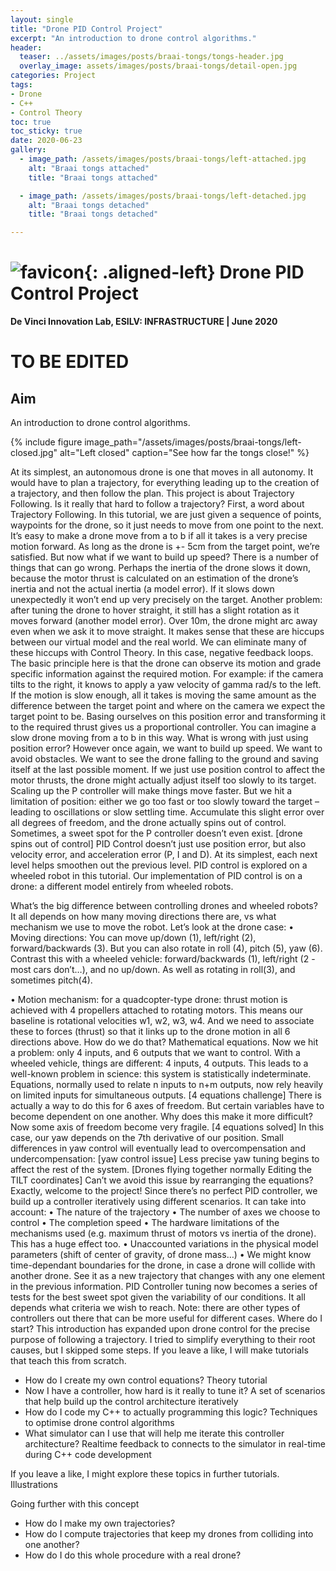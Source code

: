 ```yaml
---
layout: single
title: "Drone PID Control Project"
excerpt: "An introduction to drone control algorithms."
header:
  teaser: ../assets/images/posts/braai-tongs/tongs-header.jpg
  overlay_image: assets/images/posts/braai-tongs/detail-open.jpg
categories: Project
tags:
- Drone
- C++
- Control Theory
toc: true
toc_sticky: true
date: 2020-06-23
gallery:
  - image_path: /assets/images/posts/braai-tongs/left-attached.jpg
    alt: "Braai tongs attached"
    title: "Braai tongs attached"

  - image_path: /assets/images/posts/braai-tongs/left-detached.jpg
    alt: "Braai tongs detached"
    title: "Braai tongs detached"

---
```


# ![favicon](/assets/images/favicon.jpg){: .aligned-left} Drone PID Control Project
**De Vinci Innovation Lab, ESILV: INFRASTRUCTURE | June 2020**

# TO BE EDITED

## Aim
An introduction to drone control algorithms.

{%
include figure
image_path="/assets/images/posts/braai-tongs/left-closed.jpg"
alt="Left closed"
caption="See how far the tongs close!"
%}

At its simplest, an autonomous drone is one that moves in all autonomy.  It would have to plan a trajectory, for everything leading up to the creation of a trajectory, and then follow the plan. This project is about Trajectory Following.
Is it really that hard to follow a trajectory?
First, a word about Trajectory Following. In this tutorial, we are just given a sequence of points, waypoints for the drone, so it just needs to move from one point to the next. It’s easy to make a drone move from a to b if all it takes is a very precise motion forward. As long as the drone is +- 5cm from the target point, we’re satisfied.
But now what if we want to build up speed? There is a number of things that can go wrong. Perhaps the inertia of the drone slows it down, because the motor thrust is calculated on an estimation of the drone’s inertia and not the actual inertia (a model error). If it slows down unexpectedly it won’t end up very precisely on the target. Another problem: after tuning the drone to hover straight, it still has a slight rotation as it moves forward (another model error).  Over 10m, the drone might arc away even when we ask it to move straight.
It makes sense that these are hiccups between our virtual model and the real world. We can eliminate many of these hiccups with Control Theory. In this case, negative feedback loops. The basic principle here is that the drone can observe its motion and grade specific information against the required motion. For example: if the camera tilts to the right, it knows to apply a yaw velocity of gamma rad/s to the left. If the motion is slow enough, all it takes is moving the same amount as the difference between the target point and where on the camera we expect the target point to be. Basing ourselves on this position error and transforming it to the required thrust gives us a proportional controller. You can imagine a slow drone moving from a to b in this way.
What is wrong with just using position error?
However once again, we want to build up speed. We want to avoid obstacles. We want to see the drone falling to the ground and saving itself at the last possible moment. If we just use position control to affect the motor thrusts, the drone might actually adjust itself too slowly to its target. Scaling up the P controller will make things move faster. But we hit a limitation of position: either we go too fast or too slowly toward the target – leading to oscillations or slow settling time. Accumulate this slight error over all degrees of freedom, and the drone actually spins out of control. Sometimes, a sweet spot for the P controller doesn’t even exist. [drone spins out of control]
PID Control doesn’t just use position error, but also velocity error, and acceleration error (P, I and D). At its simplest, each next level helps smoothen out the previous level. PID control is explored on a wheeled robot in this tutorial. Our implementation of PID control is on a drone: a different model entirely from wheeled robots.


What’s the big difference between controlling drones and wheeled robots?
It all depends on how many moving directions there are, vs what mechanism we use to move the robot. Let’s look at the drone case:
•	Moving directions: You can move up/down (1), left/right (2), forward/backwards (3). But you can also rotate in roll (4), pitch (5), yaw (6). Contrast this with a wheeled vehicle: forward/backwards (1), left/right (2 - most cars don’t…), and no up/down. As well as rotating in roll(3), and sometimes pitch(4).

•	Motion mechanism: for a quadcopter-type drone: thrust motion is achieved with 4 propellers attached to rotating motors. This means our baseline is rotational velocities w1, w2, w3, w4. And we need to associate these to forces (thrust) so that it links up to the drone motion in all 6 directions above. How do we do that? Mathematical equations.
Now we hit a problem: only 4 inputs, and 6 outputs that we want to control. With a wheeled vehicle, things are different: 4 inputs, 4 outputs. This leads to a well-known problem in science: this system is statistically indeterminate. Equations, normally used to relate n inputs to n+m outputs, now rely heavily on limited inputs for simultaneous outputs.
[4 equations challenge]
There is actually a way to do this for 6 axes of freedom. But certain variables have to become dependent on one another. Why does this make it more difficult? Now some axis of freedom become very fragile.
[4 equations solved]
In this case, our yaw depends on the 7th derivative of our position. Small differences in yaw control will eventually lead to overcompensation and undercompensation:
[yaw control issue]
Less precise yaw tuning begins to affect the rest of the system.
[Drones flying together normally
Editing the TILT coordinates]
Can’t we avoid this issue by rearranging the equations?
Exactly, welcome to the project!
Since there’s no perfect PID controller, we build up a controller iteratively using different scenarios. It can take into account:
•	The nature of the trajectory
•	The number of axes we choose to control
•	The completion speed
•	The hardware limitations of the mechanisms used (e.g. maximum thrust of motors vs inertia of the drone). This has a huge effect too.
•	Unaccounted variations in the physical model parameters (shift of center of gravity, of drone mass…)
•	We might know time-dependant boundaries for the drone, in case a drone will collide with another drone. See it as a new trajectory that changes with any one element in the previous information.
PID Controller tuning now becomes a series of tests for the best sweet spot given the variability of our conditions. It all depends what criteria we wish to reach. Note: there are other types of controllers out there that can be more useful for different cases.
Where do I start?
This introduction has expanded upon drone control for the precise purpose of following a trajectory. I tried to simplify everything to their root causes, but I skipped some steps. If you leave a like, I will make tutorials that teach this from scratch.
-	How do I create my own control equations? Theory tutorial
-	Now I have a controller, how hard is it really to tune it?
A set of scenarios that help build up the control architecture iteratively
-	How do I code my C++ to actually programming this logic?
Techniques to optimise drone control algorithms
-	What simulator can I use that will help me iterate this controller architecture?
Realtime feedback to connects to the simulator in real-time during C++ code development

If you leave a like, I might explore these topics in further tutorials.
Illustrations


Going further with this concept
-	How do I make my own trajectories?
-	How do I compute trajectories that keep my drones from colliding into one another?
-	How do I do this whole procedure with a real drone?
